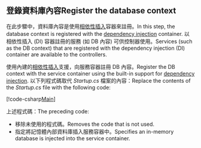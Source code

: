 ## <a name="register-the-database-context"></a><span data-ttu-id="d4649-101">登錄資料庫內容</span><span class="sxs-lookup"><span data-stu-id="d4649-101">Register the database context</span></span>

<span data-ttu-id="d4649-102">在此步驟中，資料庫內容是使用[相依性插入](xref:fundamentals/dependency-injection)容器來註冊。</span><span class="sxs-lookup"><span data-stu-id="d4649-102">In this step, the database context is registered with the [dependency injection](xref:fundamentals/dependency-injection) container.</span></span> <span data-ttu-id="d4649-103">以相依性插入 (DI) 容器註冊的服務 (如 DB 內容) 可供控制器使用。</span><span class="sxs-lookup"><span data-stu-id="d4649-103">Services (such as the DB context) that are registered with the dependency injection (DI) container are available to the controllers.</span></span>

<span data-ttu-id="d4649-104">使用內建的[相依性插入](xref:fundamentals/dependency-injection)支援，向服務容器註冊 DB 內容。</span><span class="sxs-lookup"><span data-stu-id="d4649-104">Register the DB context with the service container using the built-in support for [dependency injection](xref:fundamentals/dependency-injection).</span></span> <span data-ttu-id="d4649-105">以下列程式碼取代 *Startup.cs* 檔案的內容：</span><span class="sxs-lookup"><span data-stu-id="d4649-105">Replace the contents of the *Startup.cs* file with the following code:</span></span>

[!code-csharp[Main](../../tutorials/first-web-api/sample/TodoApi/Startup.cs?highlight=2,4,12)]

<span data-ttu-id="d4649-106">上述程式碼：</span><span class="sxs-lookup"><span data-stu-id="d4649-106">The preceding code:</span></span>

* <span data-ttu-id="d4649-107">移除未使用的程式碼。</span><span class="sxs-lookup"><span data-stu-id="d4649-107">Removes the code that is not used.</span></span>
* <span data-ttu-id="d4649-108">指定將記憶體內部資料庫插入服務容器中。</span><span class="sxs-lookup"><span data-stu-id="d4649-108">Specifies an in-memory database is injected into the service container.</span></span>